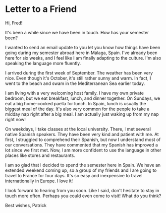 # Letter to a Friend

Hi, Fred!

It's been a while since we have been in touch. How has your semester been?

I wanted to send an email update to you let you know how things have been going during my semester abroad here in Málaga, Spain. I've already been here for six weeks, and I feel like I am finally adapting to the culture. I'm also speaking the language more fluently.

I arrived during the first week of September. The weather has been very nice. Even though it's October, it's still rather sunny and warm. In fact, I went to the beach and swam in the Mediterranean Sea earlier today.

I am living with a very welcoming host family. I have my own private bedroom, but we eat breakfast, lunch, and dinner together. On Sundays, we eat a big home-cooked paella for lunch. In Spain, lunch is usually the biggest meal of the day. It's also very common for the people to take a midday nap right after a big meal. I am actually just waking up from my nap right now!

On weekdays, I take classes at the local university. There, I met several native Spanish speakers. They have been very kind and patient with me. At first, I struggled to comprehend their Spanish, but now I understand most of our conversations. They have commented that my Spanish has improved a lot since we first met. Now, I am more confident to use the language in other places like stores and restaurants.

I am so glad that I decided to spend the semester here in Spain. We have an extended weekend coming up, so a group of my friends and I are going to travel to France for four days. It's so easy and inexpensive to travel internationally in Europe. I love it!

I look forward to hearing from you soon. Like I said, don't hesitate to stay in touch more often. Perhaps you could even come to visit! What do you think?

Best wishes,
Patrick 
